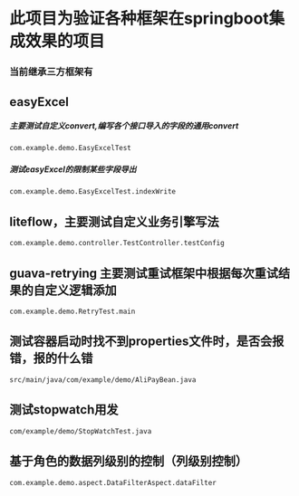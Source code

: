 # 此项目为验证各种框架在springboot集成效果的项目

### 当前继承三方框架有

## easyExcel
##### 主要测试自定义convert,编写各个接口导入的字段的通用convert
```agsl
com.example.demo.EasyExcelTest
```
##### 测试easyExcel的限制某些字段导出
```agsl
com.example.demo.EasyExcelTest.indexWrite
```

## liteflow，主要测试自定义业务引擎写法
```agsl
com.example.demo.controller.TestController.testConfig
```

## guava-retrying 主要测试重试框架中根据每次重试结果的自定义逻辑添加
```agsl
com.example.demo.RetryTest.main
```

## 测试容器启动时找不到properties文件时，是否会报错，报的什么错
```agsl
src/main/java/com/example/demo/AliPayBean.java
```

## 测试stopwatch用发
```agsl
com/example/demo/StopWatchTest.java
```

## 基于角色的数据列级别的控制（列级别控制）
```agsl
com.example.demo.aspect.DataFilterAspect.dataFilter
```

